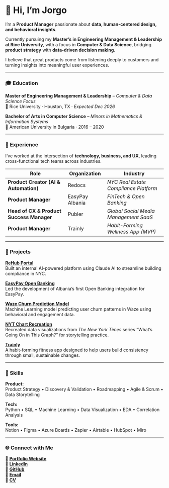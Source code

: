 # 👋 Hi, I’m **Jorgo**

I’m a **Product Manager** passionate about **data, human-centered design, and behavioral insights**.  

Currently pursuing my **Master’s in Engineering Management & Leadership at Rice University**, with a focus in **Computer & Data Science**, bridging **product strategy** with **data-driven decision making**.

I believe that great products come from listening deeply to customers and turning insights into meaningful user experiences.

---

### 🎓 Education

**Master of Engineering Management & Leadership** – *Computer & Data Science Focus*  
📍 Rice University · Houston, TX · *Expected Dec 2026*

**Bachelor of Arts in Computer Science** – *Minors in Mathematics & Information Systems*  
📍 American University in Bulgaria · 2016 – 2020

---

### 💼 Experience

I’ve worked at the intersection of **technology, business, and UX**, leading cross-functional tech teams across industries.

| Role | Organization | Industry |
|------|---------------|-----------|
| **Product Creator (AI & Automation)** | Redocs | *NYC Real Estate Compliance Platform* |
| **Product Manager** | EasyPay Albania | *FinTech & Open Banking* |
| **Head of CX & Product Success Manager** | Publer | *Global Social Media Management SaaS* |
| **Product Manager** | Trainly | *Habit-Forming Wellness App (MVP)* |

---

### 🚀 Projects

**[ReHub Portal](https://github.com/JorgoQ)**  
  Built an internal AI-powered platform using Claude AI to streamline building compliance in NYC.

**[EasyPay Open Banking](https://easypay.al/en/openbanking/)**  
  Led the development of Albania’s first Open Banking integration for EasyPay.

**[Waze Churn Prediction Model](https://github.com/jorgo-q/waze-churn-prediction-model)**  
  Machine Learning model predicting user churn patterns in Waze using behavioral and engagement data.

**[NYT Chart Recreation](https://github.com/Jorgo-Rice/RCEL_506)**  
  Recreated data visualizations from *The New York Times* series “What’s Going On in This Graph?” for storytelling practice.

**[Trainly](https://www.jorgoqirjaj.com/#projects)**  
  A habit-forming fitness app designed to help users build consistency through small, sustainable changes.

---

### 🧠 Skills

**Product:**  
Product Strategy • Discovery & Validation • Roadmapping • Agile & Scrum • Data Storytelling  

**Tech:**  
Python • SQL • Machine Learning • Data Visualization • EDA • Correlation Analysis  

**Tools:**  
Notion • Figma • Azure Boards • Zapier • Airtable • HubSpot • Miro  

---

### 🌐 Connect with Me

📎 [**Portfolio Website**](https://www.jorgoqirjaj.com)  
💼 [**LinkedIn**](https://www.linkedin.com/in/jorgo-qirjaj-721a44120/)  
🐙 [**GitHub**](https://github.com/jorgo-q)  
📧 [**Email**](mailto:qirjaj.jorgo@gmail.com)  
📄 [**CV**](https://www.jorgoqirjaj.com/cv)
